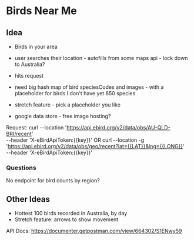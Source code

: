 # Birds Near Me

## Idea

- Birds in your area
- user searches their location - autofills from some maps api - lock down to Australia?
- hits request

- need big hash map of bird speciesCodes and images - with a placeholder for birds I don't have yet 850 species
- stretch feature - pick a placeholder you like
- google data store - free image hosting?

Request: curl --location 'https://api.ebird.org/v2/data/obs/AU-QLD-BRI/recent' \
--header 'X-eBirdApiToken:{{key}}' OR curl --location -g 'https://api.ebird.org/v2/data/obs/geo/recent?lat={{LAT}}&lng={{LONG}}' \
--header 'X-eBirdApiToken:{{key}}'

### Questions

No endpoint for bird counts by region?

## Other Ideas

- Hottest 100 birds recorded in Australia, by day
- Stretch feature: arrows to show movement

API Docs: https://documenter.getpostman.com/view/664302/S1ENwy59
